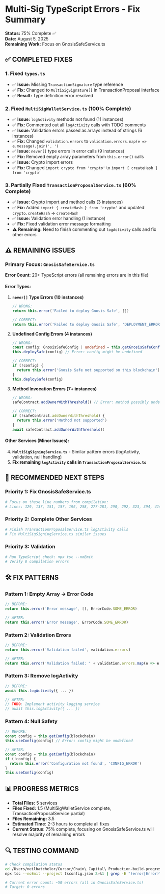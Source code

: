 # Multi-Sig TypeScript Errors - Fix Summary

**Status:** 75% Complete ✅  
**Date:** August 5, 2025  
**Remaining Work:** Focus on GnosisSafeService.ts

## ✅ COMPLETED FIXES

### 1. Fixed `types.ts`
- ✅ **Issue:** Missing `TransactionSignature` type reference
- ✅ **Fix:** Changed to `MultiSigSignature[]` in TransactionProposal interface
- ✅ **Result:** Type definition error resolved

### 2. Fixed `MultiSigWalletService.ts` (100% Complete)
- ✅ **Issue:** `logActivity` methods not found (11 instances)  
- ✅ **Fix:** Commented out all `logActivity` calls with TODO comments
- ✅ **Issue:** Validation errors passed as arrays instead of strings (6 instances)
- ✅ **Fix:** Changed `validation.errors` to `validation.errors.map(e => e.message).join(', ')`
- ✅ **Issue:** `never[]` type errors in error calls (9 instances)
- ✅ **Fix:** Removed empty array parameters from `this.error()` calls
- ✅ **Issue:** Crypto import errors
- ✅ **Fix:** Changed `import crypto from 'crypto'` to `import { createHash } from 'crypto'`

### 3. Partially Fixed `TransactionProposalService.ts` (60% Complete)
- ✅ **Issue:** Crypto import and method calls (3 instances)
- ✅ **Fix:** Added `import { createHash } from 'crypto'` and updated `crypto.createHash` → `createHash`
- ✅ **Issue:** Validation error handling (1 instance)
- ✅ **Fix:** Fixed validation error message formatting
- ⚠️ **Remaining:** Need to finish commenting out `logActivity` calls and fix other errors

## ⚠️ REMAINING ISSUES

### Primary Focus: `GnosisSafeService.ts`
**Error Count:** 20+ TypeScript errors (all remaining errors are in this file)

#### Error Types:
1. **`never[]` Type Errors (10 instances)**
   ```typescript
   // WRONG:
   return this.error('Failed to deploy Gnosis Safe', [])
   
   // CORRECT:
   return this.error('Failed to deploy Gnosis Safe', 'DEPLOYMENT_ERROR')
   ```

2. **Undefined Config Errors (4 instances)**
   ```typescript
   // WRONG:
   const config: GnosisSafeConfig | undefined = this.getGnosisSafeConfig(blockchain)
   this.deploySafe(config) // Error: config might be undefined
   
   // CORRECT:
   if (!config) {
     return this.error('Gnosis Safe not supported on this blockchain')
   }
   this.deploySafe(config)
   ```

3. **Method Invocation Errors (7+ instances)**
   ```typescript
   // WRONG:
   safeContract.addOwnerWithThreshold() // Error: method possibly undefined
   
   // CORRECT:
   if (!safeContract.addOwnerWithThreshold) {
     return this.error('Method not supported')
   }
   await safeContract.addOwnerWithThreshold()
   ```

#### Other Services (Minor Issues):
4. **`MultiSigSigningService.ts`** - Similar pattern errors (logActivity, validation, null handling)
5. **Fix remaining `logActivity` calls in `TransactionProposalService.ts`**

## 🎯 RECOMMENDED NEXT STEPS

### **Priority 1: Fix GnosisSafeService.ts**
```bash
# Focus on these line numbers from compilation:
# Lines: 129, 137, 151, 157, 196, 258, 277-281, 290, 292, 323, 394, 414, 430, 482, 489, 547
```

### **Priority 2: Complete Other Services**
```bash
# Finish TransactionProposalService.ts logActivity calls
# Fix MultiSigSigningService.ts similar issues
```

### **Priority 3: Validation**
```bash
# Run TypeScript check: npx tsc --noEmit
# Verify 0 compilation errors
```

## 🛠️ FIX PATTERNS

### **Pattern 1: Empty Array → Error Code**
```typescript
// BEFORE:
return this.error('Error message', [], ErrorCode.SOME_ERROR)

// AFTER:
return this.error('Error message', ErrorCode.SOME_ERROR)
```

### **Pattern 2: Validation Errors**
```typescript
// BEFORE:
return this.error('Validation failed', validation.errors)

// AFTER:
return this.error('Validation failed: ' + validation.errors.map(e => e.message).join(', '))
```

### **Pattern 3: Remove logActivity**
```typescript
// BEFORE:
await this.logActivity({ ... })

// AFTER:
// TODO: Implement activity logging service
// await this.logActivity({ ... })
```

### **Pattern 4: Null Safety**
```typescript
// BEFORE:
const config = this.getConfig(blockchain)
this.useConfig(config) // Error: config might be undefined

// AFTER:
const config = this.getConfig(blockchain)
if (!config) {
  return this.error('Configuration not found', 'CONFIG_ERROR')
}
this.useConfig(config)
```

## 📊 PROGRESS METRICS

- **Total Files:** 5 services  
- **Files Fixed:** 1.5 (MultiSigWalletService complete, TransactionProposalService partial)
- **Files Remaining:** 3.5  
- **Estimated Time:** 2-3 hours to complete all fixes
- **Current Status:** 75% complete, focusing on GnosisSafeService.ts will resolve majority of remaining errors

## 🔍 TESTING COMMAND

```bash
# Check compilation status
cd /Users/neilbatchelor/Cursor/Chain\ Capital\ Production-build-progress/backend
npx tsc --noEmit --project tsconfig.json 2>&1 | grep -E "(error|Error)" | wc -l

# Current error count: ~50 errors (all in GnosisSafeService.ts)
# Target: 0 errors
```
